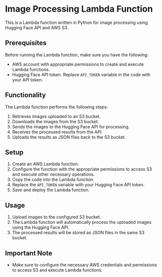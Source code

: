 # Image Processing Lambda Function

This is a Lambda function written in Python for image processing using Hugging Face API and AWS S3.

## Prerequisites

Before running the Lambda function, make sure you have the following:

- AWS account with appropriate permissions to create and execute Lambda functions.
- Hugging Face API token. Replace `API_TOKEN` variable in the code with your API token.

## Functionality

The Lambda function performs the following steps:

1. Retrieves images uploaded to an S3 bucket.
2. Downloads the images from the S3 bucket.
3. Sends the images to the Hugging Face API for processing.
4. Receives the processed results from the API.
5. Uploads the results as JSON files back to the S3 bucket.

## Setup

1. Create an AWS Lambda function.
2. Configure the function with the appropriate permissions to access S3 and execute other necessary operations.
3. Copy the code into the Lambda function.
4. Replace the `API_TOKEN` variable with your Hugging Face API token.
5. Save and deploy the Lambda function.

## Usage

1. Upload images to the configured S3 bucket.
2. The Lambda function will automatically process the uploaded images using the Hugging Face API.
3. The processed results will be stored as JSON files in the same S3 bucket.

## Important Note

- Make sure to configure the necessary AWS credentials and permissions to access S3 and execute Lambda functions.

